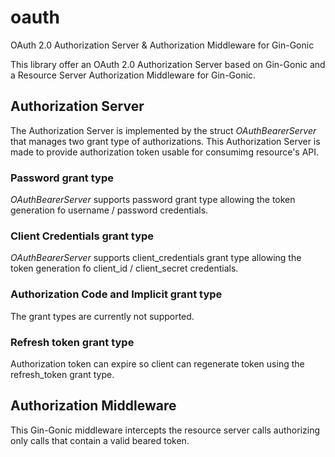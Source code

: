 # oauth
OAuth 2.0 Authorization Server &amp; Authorization Middleware for Gin-Gonic

This library offer an OAuth 2.0 Authorization Server based on Gin-Gonic and a Resource Server Authorization Middleware for Gin-Gonic.

## Authorization Server
The Authorization Server is implemented by the struct _OAuthBearerServer_ that manages two grant type of authorizations. This Authorization Server is made to provide authorization token usable for consumimg resource's API. 

### Password grant type
_OAuthBearerServer_ supports password grant type allowing the token generation fo username / password credentials.

### Client Credentials grant type
_OAuthBearerServer_ supports client_credentials grant type allowing the token generation fo client_id / client_secret credentials.

### Authorization Code and Implicit grant type
The grant types are currently not supported.

### Refresh token grant type
Authorization token can expire so client can regenerate token using the refresh_token grant type.

## Authorization Middleware 
This Gin-Gonic middleware intercepts the resource server calls authorizing only calls that contain a valid beared token.
